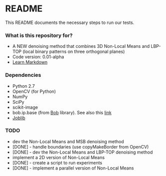 # README #

This README documents the necessary steps to run our tests.

### What is this repository for? ###

* A NEW denoising method that combines 3D Non-Local Means and LBP-TOP (local binary patterns on three orthogonal planes)
* Code version: 0.01-alpha
* [Learn Markdown](https://bitbucket.org/tutorials/markdowndemo)

### Dependencies ###

* Python 2.7
* OpenCV (for Python)
* NumPy
* SciPy
* scikit-image
* bob.ip.base (from [Bob](https://www.idiap.ch/software/bob/docs/releases/last/sphinx/html/index.html) library). See also this [link](https://github.com/idiap/bob/wiki/Dependencies)
* [Joblib](https://pythonhosted.org/joblib/parallel.html)

### TODO ###

* dev the Non-Local Means and MSB denoising method
* [DONE] - handle boundaries (use copyMakeBorder from OpenCV)
* [DONE] - dev the Non-Local Means and LBP-TOP denoising method
* implement a 2D version of Non-Local Means
* [DONE] - create a script to run experiments
* [DONE] - implement a parallel version of Non-Local Means
